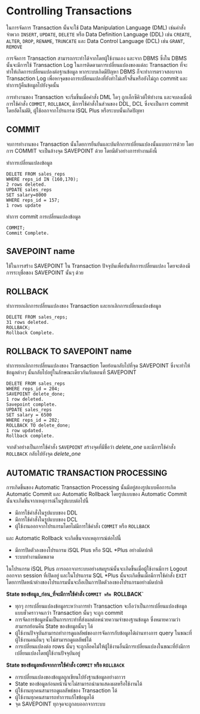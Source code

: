 # Controlling Transactions

ในการจัดการ Transaction นั้นจะใช้ Data Manipulation Language (DML) เช่นคำสั่งจำพวก `INSERT`, `UPDATE`, `DELETE` หรือ Data Definition Language (DDL) เช่น `CREATE`, `ALTER`, `DROP`, `RENAME`, `TRUNCATE` และ Data Control Language (DCL) เช่น `GRANT`, `REMOVE`

การจัดการ Transaction สามารถกระทำได้จากโดยผู้ใช้งานเอง และจาก DBMS ซึ่งใน DBMS นั้นจะมีการใช้ Transaction Log ในการติดตามการเปลี่ยนแปลงของแต่ละ Transaction ที่จะทำให้เกิดการเปลี่ยนแปลงต่อฐานข้อมูล หากระบบเกิดมีปัญหา DBMS ก็จะทำการตรวจสอบจาก Transaction Log เพื่อหาจุดของการเปลี่ยนแปลงที่ยังทำไม่เสร็จสิ้นหรือยังไม่ถูก commit และทำการกู้คืนข้อมูลไปยังจุดนั้น

การทำงานของ Transaction จะเริ่มขึ้นเมื่อคำสั่ง DML ใดๆ ถูกเอ็กซีคิวต์ให้ทำงาน และจบลงเมื่อมีการใช้คำสั่ง `COMMIT`, `ROLLBACK`, มีการใช้คำสั่งในส่วนของ DDL, DCL ซึ่งจะเป็นการ commit โดยอัตโนมัติ, ผู้ใช้ออกจากโปรแกรม iSQL Plus หรือระบบนั้นเกิดปัญหา

## COMMIT

จบการทำงานของ Transaction นั้นโดยการยืนยันและบันทึกการเปลี่ยนแปลงนั้นแบบถาวรด้วย โดยการ COMMIT จะเป็นล้างจุด SAVEPOINT ด้วย โดยมีตัวอย่างการทำงานดังนี้

ทำการเปลี่ยนแปลงข้อมูล

```
DELETE FROM sales_reps
WHERE reps_id IN (160,170);
2 rows deleted.
UPDATE sales_reps
SET salary=8000
WHERE reps_id = 157;
1 rows update
```

ทำการ commit การเปลี่ยนแปลงข้อมูล

```
COMMIT;
Commit Complete.
```

## SAVEPOINT name

ใช้ในการสร้าง SAVEPOINT ใน Transaction ปัจจุบันเพื่อบันทึกการเปลี่ยนแปลง โดยจะต้องมีการระบุชื่อของ SAVEPOINT นั้นๆ ด้วย

## ROLLBACK

ทำการยกเลิกการเปลี่ยนแปลงของ Transaction และยกเลิกการเปลี่ยนแปลงข้อมูล

```
DELETE FROM sales_reps;
31 rows deleted.
ROLLBACK;
Rollback Complete.
```

## ROLLBACK TO SAVEPOINT name

ทำการยกเลิกการเปลี่ยนแปลงของ Transaction โดยย้อนกลับไปที่จุด SAVEPOINT ซึ่งจะทำให้ข้อมูลต่างๆ นั้นกลับไปอยู่ในลักษณะเดียวกันกับตอนที่ SAVEPOINT

```
DELETE FROM sales_reps
WHERE reps_id = 204;
SAVEPOINT delete_done;
1 row deleted.
Savepoint complete.
UPDATE sales_reps
SET salary = 6500
WHERE reps_id = 202;
ROLLBACK TO delete_done;
1 row updated.
Rollback complete.
```

จากตัวอย่างเป็นการใช้คำสั่ง `SAVEPOINT` สร้างจุดที่มีชื่อว่า *delete_one* และมีการใช้คำสั่ง `ROLLBACK` กลับไปยังจุด *delete_one*

## AUTOMATIC TRANSACTION PROCESSING

การเกิดขึ้นของ Automatic Transaction Processing นั้นมีอยู่สองรูปแบบคือการเกิด Automatic Commit และ Automatic Rollback โดยรูปแบบของ Automatic Commit นั้นจะเกิดขึ้นจากเหตุการณ์ในรูปแบบต่อไปนี้

- มีการใช้คำสั่งในรูปแบบของ DDL
- มีการใช้คำสั่งในรูปแบบของ DCL
- ผู้ใช้งานออกจากโปรแกรมโดยไม่มีการใช้คำสั่ง `COMMIT` หรือ `ROLLBACK`

และ Automatic Rollback จะเกิดขึ้นจากเหตุการณ์ต่อไปนี้

- มีการปิดตัวลงของโปรแกรม iSQL Plus หรือ SQL *Plus อย่างผิดปกติ
- ระบบทำงานผิดพลาด

ในโปรแกรม iSQL Plus การออกจากระบบอย่างสมบูรณ์นั้นจะเกิดขึ้นเมื่อผู้ใช้งานมีการ Logout ออกจาก session ที่เปิดอยู่ และในโปรแกรม SQL *Plus นั้นจะเกิดขึ้นเมื่อมีการใช้คำสั่ง `EXIT` โดยการปิดหน้าต่างของโปรแกรมนั้นจะถือเป็นการปิดตัวลงของโปรแกรมอย่างผิดปกติ

**State ของข้อมูล_ก่อน_ที่จะมีการใช้คำสั่ง `COMMIT หรือ `ROLLBACK`**

- ทุกๆ การเปลี่ยนแปลงข้อมูลระหว่างการทำ Transaction จะถือว่าเป็นการเปลี่ยนแปลงข้อมูลแบบชั่วคราวจนกว่า Transaction นั้นๆ จะถูก commit
- การจัดการข้อมูลนั้นเป็นการกระทำที่ส่งผลต่อหน่วยความจำของฐานข้อมูล ซึ่งหมายความว่าสามารถย้อนคืน State ของข้อมูลนั้นๆ ได้
- ผู้ใช้งานปัจจุบันสามารถทำการดูผลลัพธ์ของการจัดการกับข้อมูลได้ผ่านทางการ query ในขณะที่ผู้ใช้งานคนอื่นๆ จะไม่สามารถดูผลลัพธ์ได้
- การเปลี่ยนแปลงต่อ rows นั้นๆ จะถูกล็อคไม่ให้ผู้ใช้งานอื่นมีการเปลี่ยนแปลงในขณะที่ยังมีการเปลี่ยนแปลงโดยผู้ใช้งานปัจจุบันอยู่

**State ของข้อมูลหลังจากการใช้คำสั่ง `COMMIT` หรือ `ROLLBACK`**

- การเปลี่ยนแปลงของข้อมูลถูกเขียนไปยังฐานข้อมูลอย่างถาวร
- State ของข้อมูลก่อนหน้านี้จะไม่สามารถนำมาแสดงผลหรือใช้งานได้
- ผู้ใช้งานทุกคนสามารถดูผลลัพธ์ของ Transaction ได้
- ผู้ใช้งานทุกคนสามารถทำการแก้ไขข้อมูลได้
- จุด SAVEPOINT ทุกจุดจะถูกลบออกจากระบบ

